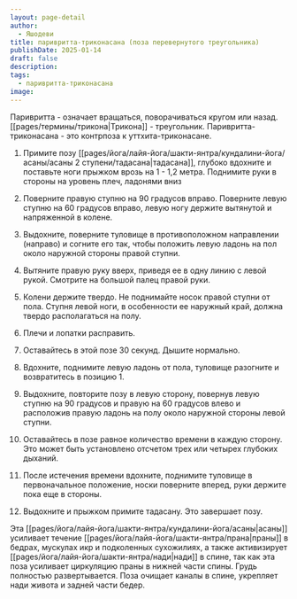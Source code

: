 ```yaml
---
layout: page-detail
author:
  - Яшодеви
title: паривритта-триконасана (поза перевернутого треугольника)
publishDate: 2025-01-14
draft: false
description: 
tags:
  - паривритта-триконасана
image:
---
```

Паривритта - означает вращаться, поворачиваться кругом или назад. [[pages/термины/трикона|Трикона]] - треугольник. Паривритта-триконасана - это контрпоза к уттхита-триконасане. 

1. Примите позу [[pages/йога/лайя-йога/шакти-янтра/кундалини-йога/асаны/асаны 2 ступени/тадасана|тадасана]], глубоко вдохните и поставьте ноги прыжком врозь на 1 - 1,2 метра. Поднимите руки в стороны на уровень плеч, ладонями вниз

2. Поверните правую ступню на 90 градусов вправо. Поверните левую ступню на 60 градусов вправо, левую ногу держите вытянутой и напряженной в колене. 

3. Выдохните, поверните туловище в противоположном направлении (направо) и согните его так, чтобы положить левую ладонь на пол около наружной стороны правой ступни. 

4. Вытяните правую руку вверх, приведя ее в одну линию с левой рукой. Смотрите на большой палец правой руки. 

5. Колени держите твердо. Не поднимайте носок правой ступни от пола. Ступня левой ноги, в особенности ее наружный край, должна твердо располагаться на полу. 

6. Плечи и лопатки расправить. 

7. Оставайтесь в этой позе 30 секунд. Дышите нормально. 

8. Вдохните, поднимите левую ладонь от пола, туловище разогните и возвратитесь в позицию 1. 

9. Выдохните, повторите позу в левую сторону, повернув левую ступню на 90 градусов и правую на 60 градусов влево и расположив правую ладонь на полу около наружной стороны левой ступни. 

10. Оставайтесь в позе равное количество времени в каждую сторону. Это может быть установлено отсчетом трех или четырех глубоких дыханий. 

11. После истечения времени вдохните, поднимите туловище в первоначальное положение, носки поверните вперед, руки держите пока еще в стороны. 

12. Выдохните и прыжком примите тадасану. Это завершает позу. 

Эта [[pages/йога/лайя-йога/шакти-янтра/кундалини-йога/асаны|асаны]] усиливает течение [[pages/йога/лайя-йога/шакти-янтра/прана|праны]] в бедрах, мускулах икр и подколенных сухожилиях, а также активизирует [[pages/йога/лайя-йога/шакти-янтра/нади|нади]] в спине, так как эта поза усиливает циркуляцию праны в нижней части спины. Грудь полностью развертывается. Поза очищает каналы в спине, укрепляет нади живота и задней части бедер. 